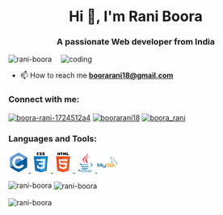 <h1 align="center">Hi 👋, I'm Rani Boora</h1>
<h3 align="center">A passionate Web developer from India</h3>
<img align="right" alt="coding" width="400" src="https://media.tenor.com/IF2JdxzmyN4AAAAi/coding-girl.gif">

<p align="left"> <img src="https://komarev.com/ghpvc/?username=rani-boora&label=Profile%20views&color=0e75b6&style=flat" alt="rani-boora" /> </p>

- 📫 How to reach me **boorarani18@gmail.com**

<h3 align="left">Connect with me:</h3>
<p align="left">
<a href="https://linkedin.com/in/boora-rani-1724512a4" target="blank"><img align="center" src="https://raw.githubusercontent.com/rahuldkjain/github-profile-readme-generator/master/src/images/icons/Social/linked-in-alt.svg" alt="boora-rani-1724512a4" height="30" width="40" /></a>
<a href="https://www.leetcode.com/boorarani18" target="blank"><img align="center" src="https://raw.githubusercontent.com/rahuldkjain/github-profile-readme-generator/master/src/images/icons/Social/leet-code.svg" alt="boorarani18" height="30" width="40" /></a>
<a href="https://auth.geeksforgeeks.org/user/boora_rani" target="blank"><img align="center" src="https://raw.githubusercontent.com/rahuldkjain/github-profile-readme-generator/master/src/images/icons/Social/geeks-for-geeks.svg" alt="boora_rani" height="30" width="40" /></a>
</p>

<h3 align="left">Languages and Tools:</h3>
<p align="left"> <a href="https://www.cprogramming.com/" target="_blank" rel="noreferrer"> <img src="https://raw.githubusercontent.com/devicons/devicon/master/icons/c/c-original.svg" alt="c" width="40" height="40"/> </a> <a href="https://www.w3schools.com/css/" target="_blank" rel="noreferrer"> <img src="https://raw.githubusercontent.com/devicons/devicon/master/icons/css3/css3-original-wordmark.svg" alt="css3" width="40" height="40"/> </a> <a href="https://www.w3.org/html/" target="_blank" rel="noreferrer"> <img src="https://raw.githubusercontent.com/devicons/devicon/master/icons/html5/html5-original-wordmark.svg" alt="html5" width="40" height="40"/> </a> <a href="https://www.java.com" target="_blank" rel="noreferrer"> <img src="https://raw.githubusercontent.com/devicons/devicon/master/icons/java/java-original.svg" alt="java" width="40" height="40"/> </a> <a href="https://www.mysql.com/" target="_blank" rel="noreferrer"> <img src="https://raw.githubusercontent.com/devicons/devicon/master/icons/mysql/mysql-original-wordmark.svg" alt="mysql" width="40" height="40"/> </a> </p>

<p><img align="left" src="https://github-readme-stats.vercel.app/api/top-langs?username=rani-boora&show_icons=true&locale=en&layout=compact" alt="rani-boora" /></p>

<p>&nbsp;<img align="center" src="https://github-readme-stats.vercel.app/api?username=rani-boora&show_icons=true&locale=en" alt="rani-boora" /></p>

<p><img align="center" src="https://github-readme-streak-stats.herokuapp.com/?user=rani-boora&" alt="rani-boora" /></p>

